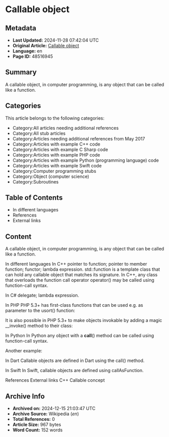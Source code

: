# Callable object

## Metadata
- **Last Updated:** 2024-11-28 07:42:04 UTC
- **Original Article:** [Callable object](https://en.wikipedia.org/wiki/Callable_object)
- **Language:** en
- **Page ID:** 48516945

## Summary
A callable object, in computer programming, is any object that can be called like a function.

## Categories
This article belongs to the following categories:

- Category:All articles needing additional references
- Category:All stub articles
- Category:Articles needing additional references from May 2017
- Category:Articles with example C++ code
- Category:Articles with example C Sharp code
- Category:Articles with example PHP code
- Category:Articles with example Python (programming language) code
- Category:Articles with example Swift code
- Category:Computer programming stubs
- Category:Object (computer science)
- Category:Subroutines

## Table of Contents

- In different languages
- References
- External links

## Content

A callable object, in computer programming, is any object that can be called like a function.

In different languages
In C++
pointer to function;
pointer to member function;
functor;
lambda expression.
std::function is a template class that can hold any callable object that matches its signature.
In C++, any class that overloads the function call operator operator() may be called using function-call syntax.

In C#
delegate;
lambda expression.

In PHP
PHP 5.3+ has first-class functions that can be used e.g. as parameter to the usort() function:

It is also possible in PHP 5.3+ to make objects invokable by adding a magic __invoke() method to their class:

In Python
In Python any object with a __call__() method can be called using function-call syntax.

Another example:

In Dart
Callable objects are defined in Dart using the call() method.

In Swift
In Swift, callable objects are defined using callAsFunction.

References
External links
C++ Callable concept

## Archive Info
- **Archived on:** 2024-12-15 21:03:47 UTC
- **Archive Source:** Wikipedia (_en_)
- **Total References:** 0
- **Article Size:** 967 bytes
- **Word Count:** 152 words
